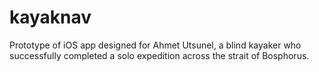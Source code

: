 # kayaknav
Prototype of iOS app designed for Ahmet Utsunel, a blind kayaker who successfully completed a solo expedition across the strait of Bosphorus.
